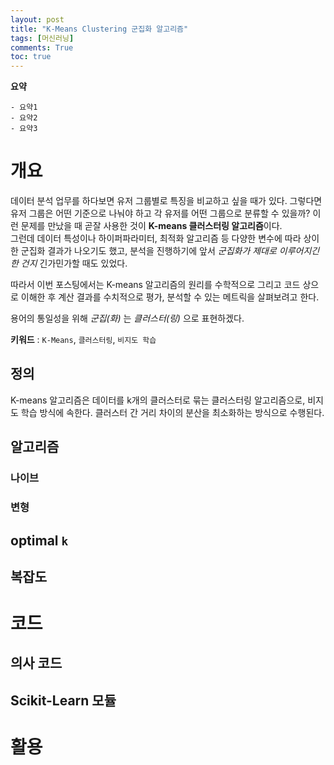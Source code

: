 ```yaml
---
layout: post
title: "K-Means Clustering 군집화 알고리즘"
tags: [머신러닝]
comments: True
toc: true
---
```


**요약**
```
- 요약1
- 요약2
- 요약3
```

# 개요

데이터 분석 업무를 하다보면 유저 그룹별로 특징을 비교하고 싶을 때가 있다. 그렇다면 유저 그룹은 어떤 기준으로 나눠야 하고 각 유저를 어떤 그룹으로 분류할 수 있을까? 이런 문제를 만났을 때 곧잘 사용한 것이 **K-means 클러스터링 알고리즘**이다.  
그런데 데이터 특성이나 하이퍼파라미터, 최적화 알고리즘 등 다양한 변수에 따라 상이한 군집화 결과가 나오기도 했고, 분석을 진행하기에 앞서 *군집화가 제대로 이루어지긴 한 건지* 긴가민가할 때도 있었다.

따라서 이번 포스팅에서는 K-means 알고리즘의 원리를 수학적으로 그리고 코드 상으로 이해한 후 계산 결과를 수치적으로 평가, 분석할 수 있는 메트릭을 살펴보려고 한다.

용어의 통일성을 위해 *군집(화)* 는 *클러스터(링)* 으로 표현하겠다.

**키워드** : `K-Means`, `클러스터링`, `비지도 학습`

## 정의

K-means 알고리즘은 데이터를 k개의 클러스터로 묶는 클러스터링 알고리즘으로, 비지도 학습 방식에 속한다. 클러스터 간 거리 차이의 분산을 최소화하는 방식으로 수행된다.

## 알고리즘
### 나이브
### 변형

## optimal `k`

## 복잡도

# 코드

## 의사 코드

## Scikit-Learn 모듈

# 활용

